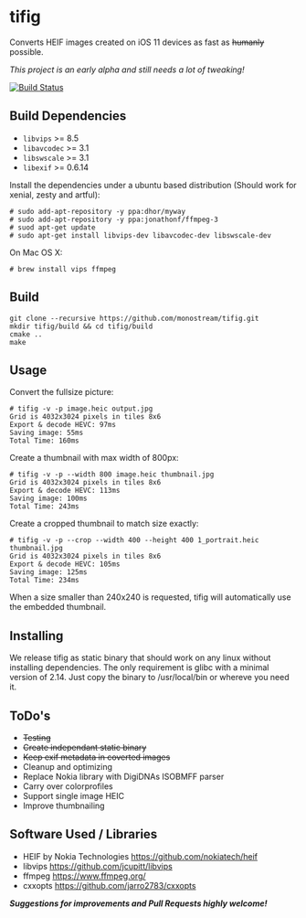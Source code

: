 # tifig

Converts HEIF images created on iOS 11 devices as fast as ~~humanly~~ possible.

*This project is an early alpha and still needs a lot of tweaking!*

[![Build Status](https://travis-ci.org/monostream/tifig.svg?branch=master)](https://travis-ci.org/monostream/tifig)

## Build Dependencies

 * `libvips` >= 8.5
 * `libavcodec` >= 3.1
 * `libswscale` >= 3.1
 * `libexif` >= 0.6.14
 
Install the dependencies under a ubuntu based distribution (Should work for xenial, zesty and artful):

```
# sudo add-apt-repository -y ppa:dhor/myway
# sudo add-apt-repository -y ppa:jonathonf/ffmpeg-3
# suod apt-get update
# sudo apt-get install libvips-dev libavcodec-dev libswscale-dev
```

On Mac OS X:

```
# brew install vips ffmpeg
```

## Build

```
git clone --recursive https://github.com/monostream/tifig.git
mkdir tifig/build && cd tifig/build
cmake ..
make
```

## Usage

Convert the fullsize picture:
```
# tifig -v -p image.heic output.jpg
Grid is 4032x3024 pixels in tiles 8x6
Export & decode HEVC: 97ms
Saving image: 55ms
Total Time: 160ms
```

Create a thumbnail with max width of 800px:
```
# tifig -v -p --width 800 image.heic thumbnail.jpg 
Grid is 4032x3024 pixels in tiles 8x6
Export & decode HEVC: 113ms
Saving image: 100ms
Total Time: 243ms
```

Create a cropped thumbnail to match size exactly:
```
# tifig -v -p --crop --width 400 --height 400 1_portrait.heic thumbnail.jpg
Grid is 4032x3024 pixels in tiles 8x6
Export & decode HEVC: 105ms
Saving image: 125ms
Total Time: 234ms
```
When a size smaller than 240x240 is requested, tifig will automatically use the embedded thumbnail.

## Installing

We release tifig as static binary that should work on any linux without installing dependencies. The only requirement is glibc with a minimal version of 2.14. Just copy the binary to /usr/local/bin or whereve you need it.

## ToDo's

  * ~~Testing~~ 
  * ~~Create independant static binary~~
  * ~~Keep exif metadata in coverted images~~
  * Cleanup and optimizing
  * Replace Nokia library with DigiDNAs ISOBMFF parser
  * Carry over colorprofiles
  * Support single image HEIC
  * Improve thumbnailing
  
## Software Used / Libraries

  * HEIF by Nokia Technologies https://github.com/nokiatech/heif
  * libvips https://github.com/jcupitt/libvips
  * ffmpeg https://www.ffmpeg.org/
  * cxxopts https://github.com/jarro2783/cxxopts
  
***Suggestions for improvements and Pull Requests highly welcome!***
 



  
